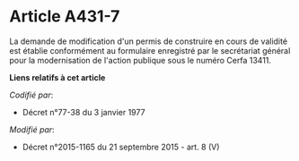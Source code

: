 # Article A431-7

La demande de modification d'un permis de construire en cours de validité est établie conformément au formulaire enregistré
par le secrétariat général pour la modernisation de l'action publique sous le numéro Cerfa 13411.

**Liens relatifs à cet article**

_Codifié par_:

  - Décret n°77-38 du 3 janvier 1977

_Modifié par_:

  - Décret n°2015-1165 du 21 septembre 2015 - art. 8 (V)
